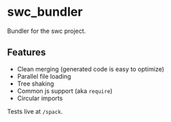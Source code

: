 # swc_bundler

Bundler for the swc project.

## Features

- Clean merging (generated code is easy to optimize)
- Parallel file loading
- Tree shaking
- Common js support (aka `require`)
- Circular imports

Tests live at `/spack`.
